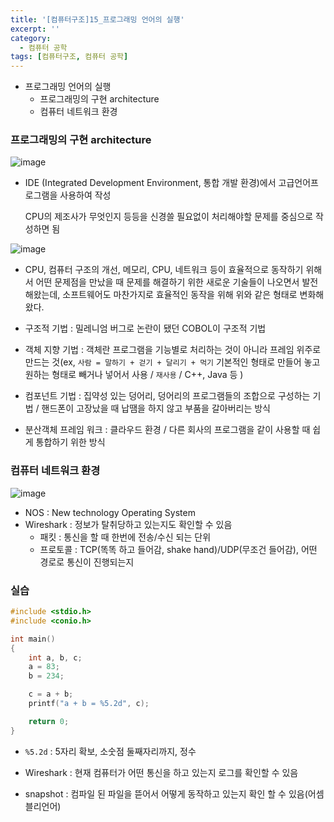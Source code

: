 ```yaml
---
title: '[컴퓨터구조]15_프로그래밍 언어의 실행'
excerpt: ''
category:
  - 컴퓨터 공학
tags: [컴퓨터구조, 컴퓨터 공학]
---
```


- 프로그래밍 언어의 실행
  - 프로그래밍의 구현 architecture
  - 컴퓨터 네트워크 환경

### 프로그래밍의 구현 architecture

![image](https://user-images.githubusercontent.com/53068706/118146715-dab77300-b449-11eb-8243-dd1b2d64539d.png)

- IDE (Integrated Development Environment, 통합 개발 환경)에서 고급언어프로그램을 사용하여 작성

  CPU의 제조사가 무엇인지 등등을 신경쓸 필요없이 처리해야할 문제를 중심으로 작성하면 됨

![image](https://user-images.githubusercontent.com/53068706/118147235-57e2e800-b44a-11eb-8a6d-622d54124416.png)

- CPU, 컴퓨터 구조의 개선, 메모리, CPU, 네트워크 등이 효율적으로 동작하기 위해서 어떤 문제점을 만났을 때 문제를 해결하기 위한 새로운 기술들이 나오면서 발전해왔는데, 소프트웨어도 마찬가지로 효율적인 동작을 위해 위와 같은 형태로 변화해왔다.

- 구조적 기법 : 밀레니엄 버그로 논란이 됐던 COBOL이 구조적 기법
- 객체 지향 기법 : 객체란 프로그램을 기능별로 처리하는 것이 아니라 프레임 위주로 만드는 것(ex, `사람 = 말하기 + 걷기 + 달리기 + 먹기` 기본적인 형태로 만들어 놓고 원하는 형태로 빼거나 넣어서 사용 / `재사용` / C++, Java 등 )
- 컴포넌트 기법 : 집약성 있는 덩어리, 덩어리의 프로그램들의 조합으로 구성하는 기법 / 핸드폰이 고장났을 때 납땜을 하지 않고 부품을 갈아버리는 방식
- 분산객체 프레임 워크 : 클라우드 환경 / 다른 회사의 프로그램을 같이 사용할 때 쉽게 통합하기 위한 방식

### 컴퓨터 네트워크 환경

![image](https://user-images.githubusercontent.com/53068706/118148435-86ad8e00-b44b-11eb-963e-5e17eae34c6a.png)

- NOS : New technology Operating System
- Wireshark : 정보가 탈취당하고 있는지도 확인할 수 있음
  - 패킷 : 통신을 할 때 한번에 전송/수신 되는 단위
  - 프로토콜 : TCP(똑똑 하고 들어감, shake hand)/UDP(무조건 들어감), 어떤 경로로 통신이 진행되는지

### 실습

```c++
#include <stdio.h>
#include <conio.h>

int main()
{
    int a, b, c;
    a = 83;
    b = 234;

    c = a + b;
    printf("a + b = %5.2d", c);

    return 0;
}
```

- `%5.2d` : 5자리 확보, 소숫점 둘째자리까지, 정수

- Wireshark : 현재 컴퓨터가 어떤 통신을 하고 있는지 로그를 확인할 수 있음
- snapshot : 컴파일 된 파일을 뜯어서 어떻게 동작하고 있는지 확인 할 수 있음(어셈블리언어)
